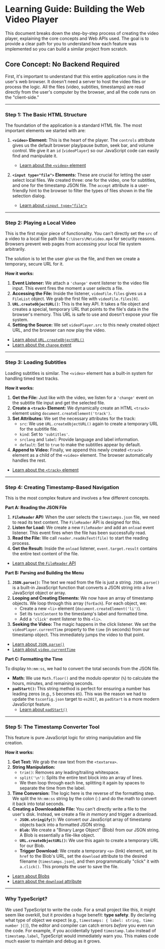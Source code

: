 # Learning Guide: Building the Web Video Player

This document breaks down the step-by-step process of creating the video player, explaining the core concepts and Web APIs used. The goal is to provide a clear path for you to understand how each feature was implemented so you can build a similar project from scratch.

## Core Concept: No Backend Required

First, it's important to understand that this entire application runs in the user's web browser. It doesn't need a server to host the video files or process the logic. All the files (video, subtitles, timestamps) are read directly from the user's computer by the browser, and all the code runs on the "client-side."

---

### Step 1: The Basic HTML Structure

The foundation of the application is a standard HTML file. The most important elements we started with are:

1.  **`<video>` Element:** This is the heart of the player. The `controls` attribute gives us the default browser play/pause button, seek bar, and volume control. We give it an `id` (`videoPlayer`) so our JavaScript code can easily find and manipulate it.
    *   [Learn about the `<video>` element](https://developer.mozilla.org/en-US/docs/Web/HTML/Element/video)

2.  **`<input type="file">` Elements:** These are crucial for letting the user select local files. We created three: one for the video, one for subtitles, and one for the timestamp JSON file. The `accept` attribute is a user-friendly hint to the browser to filter the types of files shown in the file selection dialog.
    *   [Learn about `<input type="file">`](https://developer.mozilla.org/en-US/docs/Web/HTML/Element/input/file)

---

### Step 2: Playing a Local Video

This is the first major piece of functionality. You can't directly set the `src` of a video to a local file path like `C:\Users\Me\video.mp4` for security reasons. Browsers prevent web pages from accessing your local file system arbitrarily.

The solution is to let the user *give* us the file, and then we create a temporary, secure URL for it.

**How it works:**

1.  **Event Listener:** We attach a `'change'` event listener to the video file input. This event fires the moment a user selects a file.
2.  **Accessing the File:** Inside the listener, `videoFile.files` gives us a `FileList` object. We grab the first file with `videoFile.files[0]`.
3.  **`URL.createObjectURL()`:** This is the key API. It takes a file object and creates a special, temporary URL that points to the file's data in the browser's memory. This URL is safe to use and doesn't expose your file system.
4.  **Setting the Source:** We set `videoPlayer.src` to this newly created object URL, and the browser can now play the video.

*   [Learn about `URL.createObjectURL()`](https://developer.mozilla.org/en-US/docs/Web/API/URL/createObjectURL)
*   [Learn about the `change` event](https://developer.mozilla.org/en-US/docs/Web/API/HTMLElement/change_event)

---

### Step 3: Loading Subtitles

Loading subtitles is similar. The `<video>` element has a built-in system for handling timed text tracks.

**How it works:**

1.  **Get the File:** Just like with the video, we listen for a `'change'` event on the subtitle file input and get the selected file.
2.  **Create a `<track>` Element:** We dynamically create an HTML `<track>` element using `document.createElement('track')`.
3.  **Set Attributes:** We set the necessary attributes for the track:
    *   `src`: We use `URL.createObjectURL()` again to create a temporary URL for the subtitle file.
    *   `kind`: Set to `'subtitles'`.
    *   `srclang` and `label`: Provide language and label information.
    *   `default`: Set to `true` to make the subtitles appear by default.
4.  **Append to Video:** Finally, we append this newly created `<track>` element as a child of the `<video>` element. The browser automatically handles the rest.

*   [Learn about the `<track>` element](https://developer.mozilla.org/en-US/docs/Web/HTML/Element/track)

---

### Step 4: Creating Timestamp-Based Navigation

This is the most complex feature and involves a few different concepts.

**Part A: Reading the JSON File**

1.  **`FileReader` API:** When the user selects the `timestamps.json` file, we need to read its text content. The `FileReader` API is designed for this.
2.  **Listen for Load:** We create a new `FileReader` and add an `onload` event listener. This event fires when the file has been successfully read.
3.  **Read the File:** We call `reader.readAsText(file)` to start the reading process.
4.  **Get the Result:** Inside the `onload` listener, `event.target.result` contains the entire text content of the file.

*   [Learn about the `FileReader` API](https://developer.mozilla.org/en-US/docs/Web/API/FileReader)

**Part B: Parsing and Building the Menu**

1.  **`JSON.parse()`:** The text we read from the file is just a string. `JSON.parse()` is a built-in JavaScript function that converts a JSON string into a live JavaScript object or array.
2.  **Looping and Creating Elements:** We now have an array of timestamp objects. We loop through this array (`forEach`). For each object, we:
    *   Create a new `<li>` element (`document.createElement('li')`).
    *   Set its `textContent` to the timestamp's label and formatted time.
    *   Add a `'click'` event listener to this `<li>`.
3.  **Seeking the Video:** The magic happens in the click listener. We set the `videoPlayer.currentTime` property to the `time` (in seconds) from our timestamp object. This immediately jumps the video to that point.

*   [Learn about `JSON.parse()`](https://developer.mozilla.org/en-US/docs/Web/JavaScript/Reference/Global_Objects/JSON/parse)
*   [Learn about `video.currentTime`](https://developer.mozilla.org/en-US/docs/Web/API/HTMLMediaElement/currentTime)

**Part C: Formatting the Time**

To display `hh:mm:ss`, we had to convert the total seconds from the JSON file.

*   **Math:** We use `Math.floor()` and the modulo operator (`%`) to calculate the hours, minutes, and remaining seconds.
*   **`padStart()`:** This string method is perfect for ensuring a number has leading zeros (e.g., `5` becomes `05`). This was the reason we had to update the `tsconfig.json` target to `es2017`, as `padStart` is a more modern JavaScript feature.
    *   [Learn about `padStart()`](https://developer.mozilla.org/en-US/docs/Web/JavaScript/Reference/Global_Objects/String/padStart)

---

### Step 5: The Timestamp Converter Tool

This feature is pure JavaScript logic for string manipulation and file creation.

**How it works:**

1.  **Get Text:** We grab the raw text from the `<textarea>`.
2.  **String Manipulation:**
    *   `trim()`: Removes any leading/trailing whitespace.
    *   `split('\n')`: Splits the entire text block into an array of lines.
    *   We then loop through each line, splitting it again by spaces to separate the time from the label.
3.  **Time Conversion:** The logic here is the reverse of the formatting step. We split the `hh:mm:ss` string by the colon (`:`) and do the math to convert it back into total seconds.
4.  **Creating a Downloadable File:** You can't directly write a file to the user's disk. Instead, we create a file *in memory* and trigger a download.
    *   **`JSON.stringify()`:** We convert our JavaScript array of timestamp objects back into a formatted JSON string.
    *   **`Blob`:** We create a "Binary Large Object" (Blob) from our JSON string. A Blob is essentially a file-like object.
    *   **`URL.createObjectURL()`:** We use this again to create a temporary URL for our Blob.
    *   **Trigger Download:** We create a temporary `<a>` (link) element, set its `href` to the Blob's URL, set the `download` attribute to the desired filename (`timestamps.json`), and then programmatically "click" it with `a.click()`. This prompts the user to save the file.

*   [Learn about Blobs](https://developer.mozilla.org/en-US/docs/Web/API/Blob)
*   [Learn about the `download` attribute](https://developer.mozilla.org/en-US/docs/Web/HTML/Element/a#attr-download)

---

### Why TypeScript?

We used TypeScript to write the code. For a small project like this, it might seem like overkill, but it provides a huge benefit: **type safety**. By declaring what type of object we expect (e.g., `timestamps: { label: string, time: number }[]`), the editor and compiler can catch errors *before* you even run the code. For example, if you accidentally typed `timestamp.labe` instead of `timestamp.label`, TypeScript would immediately warn you. This makes code much easier to maintain and debug as it grows.
